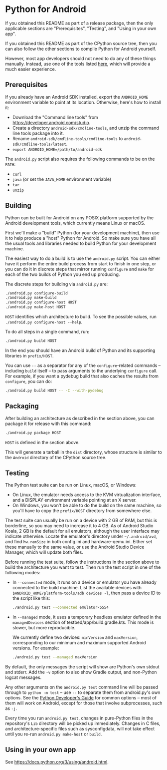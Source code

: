 # Python for Android

If you obtained this README as part of a release package, then the only
applicable sections are "Prerequisites", "Testing", and "Using in your own app".

If you obtained this README as part of the CPython source tree, then you can
also follow the other sections to compile Python for Android yourself.

However, most app developers should not need to do any of these things manually.
Instead, use one of the tools listed
[here](https://docs.python.org/3/using/android.html), which will provide a much
easier experience.


## Prerequisites

If you already have an Android SDK installed, export the `ANDROID_HOME`
environment variable to point at its location. Otherwise, here's how to install
it:

* Download the "Command line tools" from <https://developer.android.com/studio>.
* Create a directory `android-sdk/cmdline-tools`, and unzip the command line
  tools package into it.
* Rename `android-sdk/cmdline-tools/cmdline-tools` to
  `android-sdk/cmdline-tools/latest`.
* `export ANDROID_HOME=/path/to/android-sdk`

The `android.py` script also requires the following commands to be on the `PATH`:

* `curl`
* `java` (or set the `JAVA_HOME` environment variable)
* `tar`
* `unzip`


## Building

Python can be built for Android on any POSIX platform supported by the Android
development tools, which currently means Linux or macOS.

First we'll make a "build" Python (for your development machine), then use it to
help produce a "host" Python for Android. So make sure you have all the usual
tools and libraries needed to build Python for your development machine.

The easiest way to do a build is to use the `android.py` script. You can either
have it perform the entire build process from start to finish in one step, or
you can do it in discrete steps that mirror running `configure` and `make` for
each of the two builds of Python you end up producing.

The discrete steps for building via `android.py` are:

```sh
./android.py configure-build
./android.py make-build
./android.py configure-host HOST
./android.py make-host HOST
```

`HOST` identifies which architecture to build. To see the possible values, run
`./android.py configure-host --help`.

To do all steps in a single command, run:

```sh
./android.py build HOST
```

In the end you should have an Android build of Python and its supporting
libraries in `prefix/HOST`.

You can use `--` as a separator for any of the `configure`-related commands –
including `build` itself – to pass arguments to the underlying `configure`
call. For example, if you want a pydebug build that also caches the results from
`configure`, you can do:

```sh
./android.py build HOST -- -C --with-pydebug
```


## Packaging

After building an architecture as described in the section above, you can
package it for release with this command:

```sh
./android.py package HOST
```

`HOST` is defined in the section above.

This will generate a tarball in the `dist` directory, whose structure is similar
to the `Android` directory of the CPython source tree.


## Testing

The Python test suite can be run on Linux, macOS, or Windows:

* On Linux, the emulator needs access to the KVM virtualization interface, and
  a DISPLAY environment variable pointing at an X server.
* On Windows, you won't be able to do the build on the same machine, so you'll
  have to copy the `prefix/HOST` directory from somewhere else.

The test suite can usually be run on a device with 2 GB of RAM, but this is
borderline, so you may need to increase it to 4 GB. As of Android
Studio Koala, 2 GB is the default for all emulators, although the user interface
may indicate otherwise. Locate the emulator's directory under `~/.android/avd`,
and find `hw.ramSize` in both config.ini and hardware-qemu.ini. Either set these
manually to the same value, or use the Android Studio Device Manager, which will
update both files.

Before running the test suite, follow the instructions in the section above
to build the architecture you want to test. Then run the test script in one of
the following modes:

* In `--connected` mode, it runs on a device or emulator you have already
  connected to the build machine. List the available devices with
  `$ANDROID_HOME/platform-tools/adb devices -l`, then pass a device ID to the
  script like this:

  ```sh
  ./android.py test --connected emulator-5554
  ```

* In `--managed` mode, it uses a temporary headless emulator defined in the
  `managedDevices` section of testbed/app/build.gradle.kts. This mode is slower,
  but more reproducible.

  We currently define two devices: `minVersion` and `maxVersion`, corresponding
  to our minimum and maximum supported Android versions. For example:

  ```sh
  ./android.py test --managed maxVersion
  ```

By default, the only messages the script will show are Python's own stdout and
stderr. Add the `-v` option to also show Gradle output, and non-Python logcat
messages.

Any other arguments on the `android.py test` command line will be passed through
to `python -m test` – use `--` to separate them from android.py's own options.
See the [Python Developer's
Guide](https://devguide.python.org/testing/run-write-tests/) for common options
– most of them will work on Android, except for those that involve subprocesses,
such as `-j`.

Every time you run `android.py test`, changes in pure-Python files in the
repository's `Lib` directory will be picked up immediately. Changes in C files,
and architecture-specific files such as sysconfigdata, will not take effect
until you re-run `android.py make-host` or `build`.


## Using in your own app

See https://docs.python.org/3/using/android.html.
